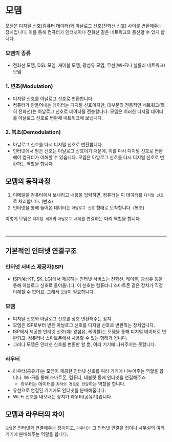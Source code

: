 # 모뎀

모뎀은 디지털 신호(컴퓨터 데이터)와 아날로그 신호(전화선 신호) 사이를 변환해주는 장치입니다. 이를 통해 컴퓨터가 인터넷이나 전화선 같은 네트워크와 통신할 수 있게 합니다.

### 모뎀의 종류
- 전화선 모뎀, DSL 모뎀, 케이블 모뎀, 광섬유 모뎀, 무선(Wi-Fi나 셀룰러 네트워크) 모뎀

### 1. 변조(Modulation)
- 디지털 신호를 아날로그 신호로 변환합니다.
- 컴퓨터가 만들어내는 데이터는 디지털 신호이지만, 대부분의 전통적인 네트워크(특히 전화선)는 아날로그 신호로 데이터를 전송합니다. 모뎀은 이러한 디지털 데이터를 아날로그 신호로 변환해 네트워크에 보냅니다.
### 2. 복조(Demodulation)
- 아날로그 신호를 다시 디지털 신호로 변환합니다.
- 인터넷에서 받은 신호는 아날로그 신호이기 때문에, 이를 다시 디지털 신호로 변환해야 컴퓨터가 이해할 수 있습니다. 모뎀은 아날로그 신호를 다시 디지털 신호로 변환하는 역할을 합니다.

## 모뎀의 동작과정
1. 이메일을 컴퓨터에서 보내려고 내용을 입력하면, 컴퓨터는 이 데이터를 `디지털 신호`로 처리합니다. (변조)
2. 인터넷을 통해 들어온 데이터는 `아날로그 신호` 형태로 도착합니다. (복조)

이렇게 모뎀은 `디지털 세계`와 `아날로그 세계`를 연결하는 다리 역할을 합니다.

<br>

---
## 기본적인 인터넷 연결구조

### 인터넷 서비스 제공자(ISP)
- ISP(예: KT, SK, LG)에서 제공하는 인터넷 서비스는 전화선, 케이블, 광섬유 등을 통해 아날로그 신호로 들어옵니다. 이 신호는 컴퓨터나 스마트폰 같은 장치가 직접 이해할 수 없어요. 그래서 `모뎀`이 필요합니다.
### 모뎀
- 디지털 신호와 아날로그 신호를 상호 변환해주는 장치
- 모뎀은 ISP로부터 받은 아날로그 신호를 디지털 신호로 변환하는 장치입니다.
- ISP에서 제공한 인터넷 신호(예: 광섬유, 케이블)는 모뎀을 통해 디지털 데이터로 변환되고, 컴퓨터나 스마트폰에서 사용할 수 있는 형태가 됩니다.
- 그러나 모뎀은 인터넷 신호를 변환만 할 뿐, 여러 기기에 나눠주지는 못합니다.


### 라우터
- 라우터(공유기)는 모뎀이 제공한 인터넷 신호를 여러 기기에 나누어주는 역할을 합니다. Wi-Fi를 통해 스마트폰, 컴퓨터, 태블릿 등에 인터넷을 연결해주죠.
  - 라우터는 데이터를 `최적의 경로로 전달`하는 역할을 합니다.
- 유선으로 연결된 기기에도 인터넷을 분배해줍니다.
- Wi-Fi 신호를 내보내는 장치가 라우터(공유기)입니다.


## 모뎀과 라우터의 차이
`모뎀`은 인터넷과 연결해주는 장치이고, `라우터`는 그 인터넷 연결을 집이나 사무실의 여러 기기에 분배해주는 역할을 합니다.





